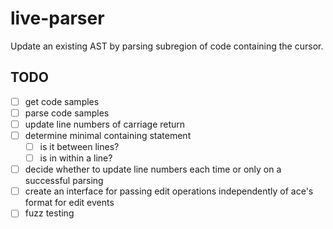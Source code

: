 # live-parser
Update an existing AST by parsing subregion of code containing the cursor.

## TODO
- [ ] get code samples
- [ ] parse code samples
- [ ] update line numbers of carriage return
- [ ] determine minimal containing statement
  - [ ] is it between lines?
  - [ ] is in within a line?
- [ ] decide whether to update line numbers each time or only on a successful 
  parsing
- [ ] create an interface for passing edit operations independently of ace's format
  for edit events
- [ ] fuzz testing
